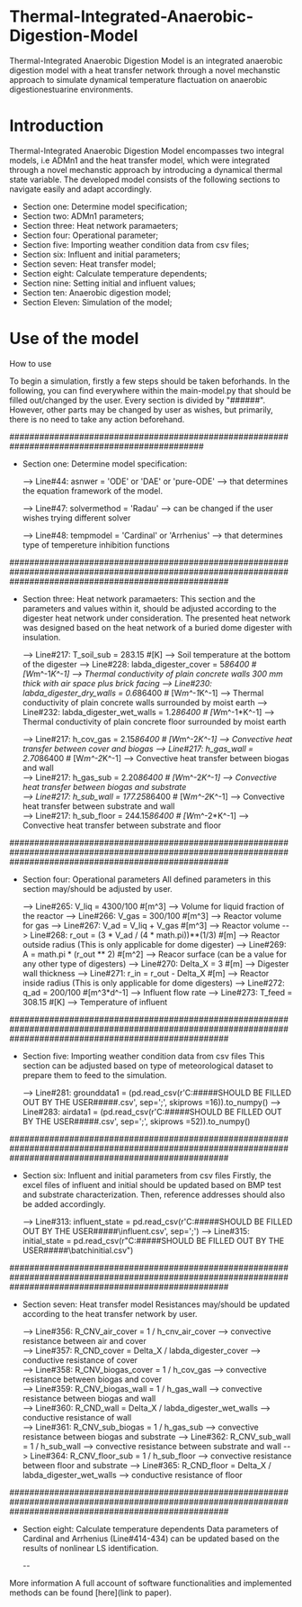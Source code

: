 # Thermal-Integrated-Anaerobic-Digestion-Model
Thermal-Integrated Anaerobic Digestion Model is an integrated anaerobic digestion model with a heat transfer network through a novel mechanstic approach to simulate dynamical temperature flactuation on anaerobic digestionestuarine environments.

# Introduction
Thermal-Integrated Anaerobic Digestion Model encompasses two integral models, i.e ADMn1 and the heat transfer model, which were integrated through a novel mechanstic approach by introducing a dynamical thermal state variable. The developed model consists of the following sections to navigate easily and adapt accordingly. 

  * Section one: Determine model specification;
  * Section two: ADMn1 parameters;
  * Section three: Heat network paramaeters;
  * Section four: Operational parameter;
  * Section five: Importing weather condition data from csv files;
  * Section six: Influent and initial parameters;
  * Section seven: Heat transfer model;
  * Section eight: Calculate temperature dependents;
  * Section nine: Setting initial and influent values;
  * Section ten: Anaerobic digestion model;
  * Section Eleven: Simulation of the model;


# Use of the model
How to use

To begin a simulation, firstly a few steps should be taken beforhands. In the following, you can find everywhere within the main-model.py that should be filled out/changed by the user.
Every section is divided by "######". However, other parts may be changed by user as wishes, but primarily, there is no need to take any action beforehand.

###############################################################################################
- Section one: Determine model specification:
  
   --> Line#44: asnwer = 'ODE' or 'DAE' or 'pure-ODE' --> that determines the equation framework of the model.
  
   --> Line#47: solvermethod = 'Radau' --> can be changed if the user wishes trying different solver
  
   --> Line#48: tempmodel = 'Cardinal' or 'Arrhenius' --> that determines type of tempereture inhibition functions

############################################################################################################################################################
- Section three: Heat network paramaeters:
   This section and the parameters and values within it, should be adjusted according to the digester heat network under consideration.
   The presented heat network was designed based on the heat network of a buried dome digester with insulation.
  
  --> Line#217: T_soil_sub = 283.15 #[K] --> Soil temperature at the bottom of the digester
  --> Line#228: labda_digester_cover = 5*86400 # [W*m^-1*K^-1] --> Thermal conductivity of plain concrete walls 300 mm thick with air space plus brick facing 
  --> Line#230: labda_digester_dry_walls = 0.6*86400 # [W*m^-1*K^-1] --> Thermal conductivity of plain concrete walls surrounded by moist earth
  --> Line#232: labda_digester_wet_walls = 1.2*86400 # [W*m^-1*K^-1] --> Thermal conductivity of plain concrete floor surrounded by moist earth

  --> Line#217: h_cov_gas   = 2.15*86400 # [W*m^-2*K^-1] --> Convective heat transfer between cover and biogas 
  --> Line#217: h_gas_wall  = 2.70*86400 # [W*m^-2*K^-1] --> Convective heat transfer between biogas and wall  
  --> Line#217: h_gas_sub   = 2.20*86400 # [W*m^-2*K^-1] --> Convective heat transfer between biogas and substrate   
  --> Line#217: h_sub_wall  = 177.25*86400 # [W*m^-2*K^-1] --> Convective heat transfer between substrate and wall   
  --> Line#217: h_sub_floor = 244.15*86400 # [W*m^-2*K^-1] --> Convective heat transfer between substrate and floor

############################################################################################################################################################
- Section four: Operational parameters
   All defined parameters in this section may/should be adjusted by user.

   --> Line#265: V_liq = 4300/100 #[m^3] --> Volume for liquid fraction of the reactor
   --> Line#266: V_gas = 300/100 #[m^3] --> Reactor volume for gas
   --> Line#267: V_ad = V_liq + V_gas #[m^3] --> Reactor volume
   --> Line#268: r_out = (3 * V_ad / (4 * math.pi))**(1/3) #[m] --> Reactor outside radius (This is only applicable for dome digester)
   --> Line#269: A = math.pi * (r_out ** 2) #[m^2] --> Reacor surface (can be a value for any other type of digesters)
   --> Line#270: Delta_X = 3 #[m] --> Digester wall thickness
   --> Line#271: r_in = r_out - Delta_X #[m] --> Reactor inside radius (This is only applicable for dome digesters)
   --> Line#272: q_ad = 200/100 #[m^3*d^-1] --> Influent flow rate 
   --> Line#273: T_feed = 308.15 #[K] --> Temperature of influent

############################################################################################################################################################
- Section five: Importing weather condition data from csv files
   This section can be adjusted based on type of meteorological dataset to prepare them to feed to the simulation.

  --> Line#281: grounddata1 = (pd.read_csv(r'C:#####SHOULD BE FILLED OUT BY THE USER#####.csv', sep=';', skiprows =16)).to_numpy()
  --> Line#283: airdata1 = (pd.read_csv(r'C:#####SHOULD BE FILLED OUT BY THE USER#####.csv', sep=';', skiprows =52)).to_numpy()

############################################################################################################################################################
- Section six: Influent and initial parameters from csv files
  Firstly, the excel files of influent and initial should be updated based on BMP test and substrate characterization.
  Then, reference addresses should also be added accordingly.

  --> Line#313: influent_state = pd.read_csv(r'C:#####SHOULD BE FILLED OUT BY THE USER#####\influent.csv', sep=';')
  --> Line#315: initial_state = pd.read_csv(r"C:#####SHOULD BE FILLED OUT BY THE USER#####\batchinitial.csv")

############################################################################################################################################################
- Section seven: Heat transfer model
  Resistances may/should be updated according to the heat transfer network by user.

  --> Line#356:  R_CNV_air_cover    = 1 / h_cnv_air_cover  --> convective resistance between air and cover  
  --> Line#357:  R_CND_cover        = Delta_X / labda_digester_cover --> conductive resistance of cover  
  --> Line#358:  R_CNV_biogas_cover = 1 / h_cov_gas --> convective resistance between biogas and cover  
  --> Line#359:  R_CNV_biogas_wall  = 1 / h_gas_wall --> convective resistance between biogas and wall  
  --> Line#360:  R_CND_wall         = Delta_X / labda_digester_wet_walls --> conductive resistance of wall    
  --> Line#361:  R_CNV_sub_biogas   = 1 / h_gas_sub --> convective resistance between biogas and substrate
  --> Line#362:  R_CNV_sub_wall     = 1 / h_sub_wall --> convective resistance between substrate and wall
  --> Line#364:  R_CNV_floor_sub    = 1 / h_sub_floor --> convective resistance between floor and substrate
  --> Line#365:  R_CND_floor        = Delta_X / labda_digester_wet_walls --> conductive resistance of floor

############################################################################################################################################################
- Section eight: Calculate temperature dependents
  Data parameters of Cardinal and Arrhenius (Line#414-434) can be updated based on the results of nonlinear LS identification. 
    
  --

More information
A full account of software functionalities and implemented methods can be found [here](link to paper).
